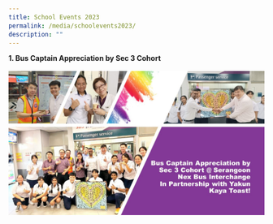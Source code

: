 ```yaml
---
title: School Events 2023
permalink: /media/schoolevents2023/
description: ""
---
```

<b>1. Bus Captain Appreciation by Sec 3 Cohort</b><br><br>
<img style="width: %;" src="/images/Bus Captain Appreciation by Sec 3 Cohort.jpg"><br>